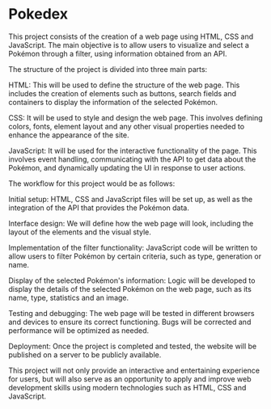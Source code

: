 # Pokedex

This project consists of the creation of a web page using HTML, CSS and JavaScript. The main objective is to allow users to visualize and select a Pokémon through a filter, using information obtained from an API.

The structure of the project is divided into three main parts:

HTML: This will be used to define the structure of the web page. This includes the creation of elements such as buttons, search fields and containers to display the information of the selected Pokémon.

CSS: It will be used to style and design the web page. This involves defining colors, fonts, element layout and any other visual properties needed to enhance the appearance of the site.

JavaScript: It will be used for the interactive functionality of the page. This involves event handling, communicating with the API to get data about the Pokémon, and dynamically updating the UI in response to user actions.

The workflow for this project would be as follows:

Initial setup: HTML, CSS and JavaScript files will be set up, as well as the integration of the API that provides the Pokémon data.

Interface design: We will define how the web page will look, including the layout of the elements and the visual style.

Implementation of the filter functionality: JavaScript code will be written to allow users to filter Pokémon by certain criteria, such as type, generation or name.

Display of the selected Pokémon's information: Logic will be developed to display the details of the selected Pokémon on the web page, such as its name, type, statistics and an image.

Testing and debugging: The web page will be tested in different browsers and devices to ensure its correct functioning. Bugs will be corrected and performance will be optimized as needed.

Deployment: Once the project is completed and tested, the website will be published on a server to be publicly available.

This project will not only provide an interactive and entertaining experience for users, but will also serve as an opportunity to apply and improve web development skills using modern technologies such as HTML, CSS and JavaScript.
